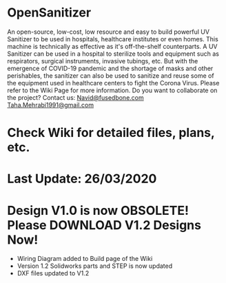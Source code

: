 # OpenSanitizer
An open-source, low-cost, low resource and easy to build powerful UV Sanitizer to be used in hospitals, healthcare institutes or even homes. This machine is technically as effective as it's off-the-shelf counterparts. 
A UV Sanitizer can be used in a hospital to sterilize tools and equipment such as respirators, surgical instruments, invasive tubings, etc. But with the emergence of COVID-19 pandemic and the shortage of masks and other perishables, the sanitizer can also be used to sanitize and reuse some of the equipment used in healthcare centers to fight the Corona Virus. 
Please refer to the Wiki Page for more information. 
Do you want to collaborate on the project? 
Contact us:
Navid@fusedbone.com 
Taha.Mehrabi1991@gmail.com

# Check Wiki for detailed files, plans, etc. 
# Last Update: 26/03/2020
# Design V1.0 is now OBSOLETE! Please DOWNLOAD V1.2 Designs Now!
* Wiring Diagram added to Build page of the Wiki
* Version 1.2 Solidworks parts and STEP is now updated
* DXF files updated to V1.2
